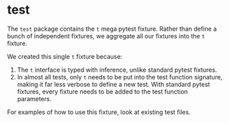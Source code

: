 # test

The `test` package contains the `t` mega pytest fixture. Rather than define a
bunch of independent fixtures, we aggregate all our fixtures into the `t`
fixture.

We created this single `t` fixture because:

1. The `t` interface is typed with inference, unlike standard pytest fixtures.
2. In almost all tests, only `t` needs to be put into the test function
   signature, making it far less verbose to define a new test. With standard
   pytest fixtures, every fixture needs to be added to the test function
   parameters.

For examples of how to use this fixture, look at existing test files.
